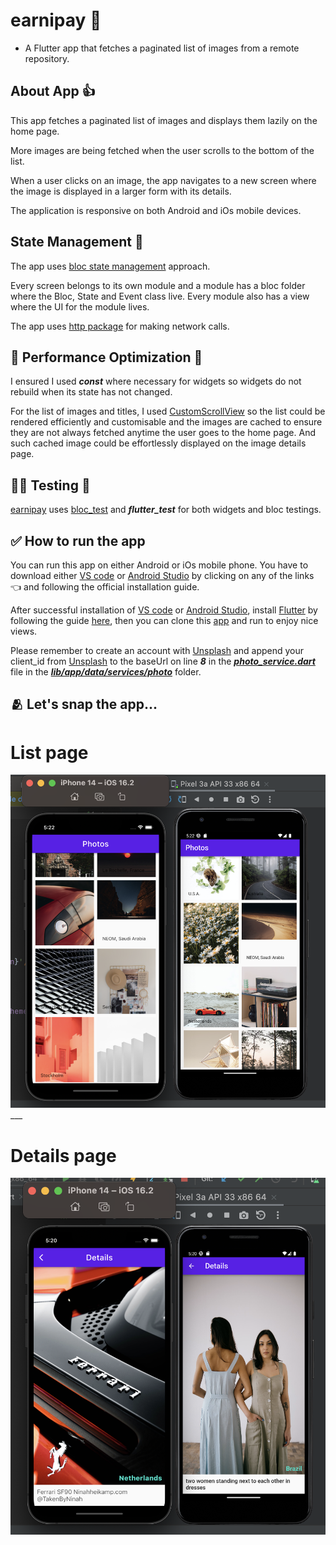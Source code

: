 # earnipay :gift_heart:

- A  Flutter app that fetches a paginated list of images from a remote repository.


## About App :+1:

This app fetches a paginated list of images and displays them lazily on the home page.

More images are being fetched when the user scrolls to the bottom of the list.

When a user clicks on an image, the app navigates to a new screen where the image is displayed in a larger form with its details.

The application is responsive on both Android and iOs mobile devices.



## State Management :star_struck:

The app uses [bloc state management](https://pub.dev/packages/flutter_bloc) approach.

Every screen belongs to its own module and a module has a bloc folder where the Bloc, State and Event class live.
Every module also has a view where the UI for the module lives.

The app uses [http package](https://pub.dev/packages/http) for making network calls.

## :muscle: Performance Optimization :muscle:

I ensured I used ***const*** where necessary for widgets so widgets do not rebuild when its state has not changed.

For the list of images and titles, I used [CustomScrollView](https://api.flutter.dev/flutter/widgets/CustomScrollView-class.html) so the list could be rendered efficiently and customisable and the images are cached to ensure they are not always fetched anytime the user goes to the home page. And such cached image could be effortlessly displayed on the image details page.

## :surfing_man: Testing :horse_racing:
[earnipay](https://github.com/ernestkoko/earnipay) uses [bloc_test](https://pub.dev/packages/bloc_test/example) and ***flutter_test*** for both widgets and bloc testings.


## :white_check_mark: How to run the app 
You can run this app on either Android or iOs mobile phone.
You have to download either [VS code](https://code.visualstudio.com/download) or [Android Studio](https://developer.android.com/studio?gclid=CjwKCAjwvpCkBhB4EiwAujULMuW99G8v2aZbcrnfO4QFAiS7IIBnn3_dHMPOa0fSoroNEaxl-x2SmRoC-HwQAvD_BwE&gclsrc=aw.ds) by clicking on any of the links :point_left:  and following the official installation guide. 

After successful installation of [VS code](https://code.visualstudio.com/download) or [Android Studio](https://developer.android.com/studio?gclid=CjwKCAjwvpCkBhB4EiwAujULMuW99G8v2aZbcrnfO4QFAiS7IIBnn3_dHMPOa0fSoroNEaxl-x2SmRoC-HwQAvD_BwE&gclsrc=aw.ds),  install [Flutter](https://docs.flutter.dev/get-started/editor?tab=vscode) by following the guide [here](https://docs.flutter.dev/get-started/editor?tab=vscode), then you can clone this [app](https://github.com/ernestkoko/earnipay) and run to enjoy nice views.

Please remember to create an account with [Unsplash](https://unsplash.com/documentation#registering-your-application) and append your client_id from [Unsplash](https://unsplash.com/documentation#registering-your-application) to the baseUrl on line ***8*** in the [***photo_service.dart***](https://github.com/ernestkoko/earnipay/blob/main/lib/app/data/services/photo/photo_service.dart) file in the [***lib/app/data/services/photo***](https://github.com/ernestkoko/earnipay/tree/main/lib/app/data/services/photo) folder.

## :people_hugging: Let's snap the app...

# List page
![alt image1](image1.png)___

# Details page
![alt image2](image2.png)